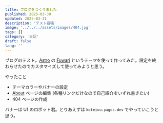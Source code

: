 ```yaml
---
title: ブログをつくりました
published: 2025-03-30
updated: 2025-03-31
description: 'テスト投稿'
image: '../../../assets/images/404.jpg'
tags: []
category: '日記'
draft: false
lang: ''
---
```

ブログのテスト。[Astro](https://astro.build/) の [Fuwari](https://astro.build/themes/details/fuwari/) というテーマを使って作ってみた。設定を終わらせたのでカスタマイズして使ってみようと思う。

やったこと
- テーマカラーやバナーの設定
- [About](/about/) ページの編集 (各種リンクだけなので自己紹介をいずれ書きたい)
- 404 ページの作成

バナーは U1 のロボット君。とりあえずは `koteiou.pages.dev` でやっていこうと思う。